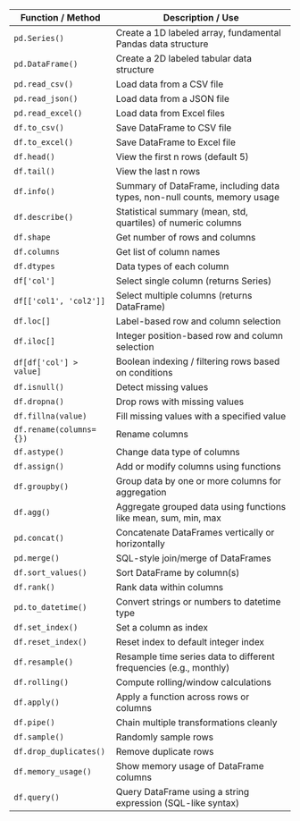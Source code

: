 **Function / Method**   | **Description / Use**                                                     |
| ----------------------- | ------------------------------------------------------------------------- |
| `pd.Series()`           | Create a 1D labeled array, fundamental Pandas data structure              |
| `pd.DataFrame()`        | Create a 2D labeled tabular data structure                                |
| `pd.read_csv()`         | Load data from a CSV file                                                 |
| `pd.read_json()`        | Load data from a JSON file                                                |
| `pd.read_excel()`       | Load data from Excel files                                                |
| `df.to_csv()`           | Save DataFrame to CSV file                                                |
| `df.to_excel()`         | Save DataFrame to Excel file                                              |
| `df.head()`             | View the first n rows (default 5)                                         |
| `df.tail()`             | View the last n rows                                                      |
| `df.info()`             | Summary of DataFrame, including data types, non-null counts, memory usage |
| `df.describe()`         | Statistical summary (mean, std, quartiles) of numeric columns             |
| `df.shape`              | Get number of rows and columns                                            |
| `df.columns`            | Get list of column names                                                  |
| `df.dtypes`             | Data types of each column                                                 |
| `df['col']`             | Select single column (returns Series)                                     |
| `df[['col1', 'col2']]`  | Select multiple columns (returns DataFrame)                               |
| `df.loc[]`              | Label-based row and column selection                                      |
| `df.iloc[]`             | Integer position-based row and column selection                           |
| `df[df['col'] > value]` | Boolean indexing / filtering rows based on conditions                     |
| `df.isnull()`           | Detect missing values                                                     |
| `df.dropna()`           | Drop rows with missing values                                             |
| `df.fillna(value)`      | Fill missing values with a specified value                                |
| `df.rename(columns={})` | Rename columns                                                            |
| `df.astype()`           | Change data type of columns                                               |
| `df.assign()`           | Add or modify columns using functions                                     |
| `df.groupby()`          | Group data by one or more columns for aggregation                         |
| `df.agg()`              | Aggregate grouped data using functions like mean, sum, min, max           |
| `pd.concat()`           | Concatenate DataFrames vertically or horizontally                         |
| `pd.merge()`            | SQL-style join/merge of DataFrames                                        |
| `df.sort_values()`      | Sort DataFrame by column(s)                                               |
| `df.rank()`             | Rank data within columns                                                  |
| `pd.to_datetime()`      | Convert strings or numbers to datetime type                               |
| `df.set_index()`        | Set a column as index                                                     |
| `df.reset_index()`      | Reset index to default integer index                                      |
| `df.resample()`         | Resample time series data to different frequencies (e.g., monthly)        |
| `df.rolling()`          | Compute rolling/window calculations                                       |
| `df.apply()`            | Apply a function across rows or columns                                   |
| `df.pipe()`             | Chain multiple transformations cleanly                                    |
| `df.sample()`           | Randomly sample rows                                                      |
| `df.drop_duplicates()`  | Remove duplicate rows                                                     |
| `df.memory_usage()`     | Show memory usage of DataFrame columns                                    |
| `df.query()`            | Query DataFrame using a string expression (SQL-like syntax)               |
